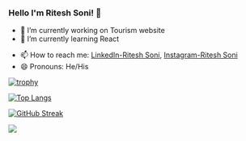 ### Hello I'm Ritesh Soni! 👋


- 🔭 I’m currently working on Tourism website
- 🌱 I’m currently learning React
<!-- - 👯 I’m looking to collaborate on ... -->
<!-- - 🤔 I’m looking for help with ... -->
<!-- - 💬 Ask me about ... -->
- 📫 How to reach me: [LinkedIn-Ritesh Soni](https://www.linkedin.com/in/ritesh-soni-2ab38a200/), [Instagram-Ritesh Soni](https://www.instagram.com/ritesh_soni04/)
- 😄 Pronouns: He/His
<!-- - ⚡ Fun fact: ... -->

[![trophy](https://github-profile-trophy.vercel.app/?username=riteshsoni123)](https://github.com/riteshsoni123/github-profile-trophy)

<!-- [![Top Langs](https://github-readme-stats.vercel.app/api/top-langs/?username=riteshsoni123)](https://github.com/riteshsoni123/github-readme-stats) -->

[![Top Langs](https://github-readme-stats.vercel.app/api/top-langs/?username=riteshsoni123&layout=compact)](https://github.com/riteshsoni123/github-readme-stats)

[![GitHub Streak](https://github-readme-streak-stats.herokuapp.com/?user=riteshsoni123&theme=default)](https://git.io/streak-stats)

<img src="https://github-readme-stats.vercel.app/api?username=riteshsoni123&&show_icons=true&title_color=ffffff&icon_color=bb2acf&text_color=daf7dc&bg_color=151515">


